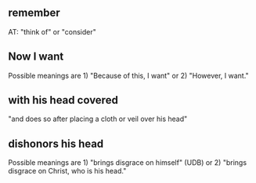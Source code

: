 ## remember ##

AT: "think of" or "consider"

## Now I want ##

Possible meanings are 1) "Because of this, I want" or 2) "However, I want."

## with his head covered ##

"and does so after placing a cloth or veil over his head"

## dishonors his head ##

Possible meanings are 1) "brings disgrace on himself" (UDB) or 2) "brings disgrace on Christ, who is his head."